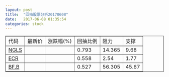 ```yaml
---
layout: post
title:  "回抽股票分析20170608"
date:   2017-06-08 01:35:54
categories: stock
---
```

<script type="text/javascript">
var stockList = []
stockList.push('gb_ngls');
stockList.push('gb_ecr');
stockList.push('gb_bf.b');
</script>
<table border="1">
 <tr>
 <td>代码</td>
 <td>最新价</td>
 <td>涨跌幅(%)</td>
 <td>回抽比例</td>
 <td>阻力</td>
 <td>支撑</td>
</tr>
  <tr id="ngls">
  <td><a href="http://stock.finance.sina.com.cn/usstock/quotes/NGLS.html" target="_blank">NGLS</a></td><td></td><td></td><td>0.793</td><td>14.365</td><td>9.68</td></tr>
  <tr id="ecr">
  <td><a href="http://stock.finance.sina.com.cn/usstock/quotes/ECR.html" target="_blank">ECR</a></td><td></td><td></td><td>0.558</td><td>2.54</td><td>1.77</td></tr>
  <tr id="bf.b">
  <td><a href="http://stock.finance.sina.com.cn/usstock/quotes/BF.B.html" target="_blank">BF.B</a></td><td></td><td></td><td>0.527</td><td>56.305</td><td>45.67</td></tr>
</table>
